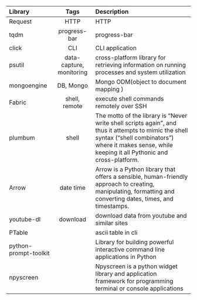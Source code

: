 

| Library   |Tags           | Description       |
|:----------|:---------:    |:------------------|
|Request    | HTTP           | HTTP |
|tqdm       | progress-bar   | progress-bar |
|click      | CLI               | CLI application |
|psutil     | data-capture, monitoring              | cross-platform library for retrieving information on running processes and system utilization|
|mongoengine| DB, Mongo| Mongo ODM(object to document mapping ) |
|Fabric     | shell, remote | execute shell commands remotely over SSH |
|plumbum    | shell | The motto of the library is “Never write shell scripts again”, and thus it attempts to mimic the shell syntax (“shell combinators”) where it makes sense, while keeping it all Pythonic and cross-platform.|
|Arrow | date time| Arrow is a Python library that offers a sensible, human-friendly approach to creating, manipulating, formatting and converting dates, times, and timestamps. |
|youtube-dl | download | download data from youtube and similar sites|
|PTable||ascii table in cli|
| python-prompt-toolkit ||  Library for building powerful interactive command line applications in Python|
|npyscreen||Npyscreen is a python widget library and application framework for programming terminal or console applications|
